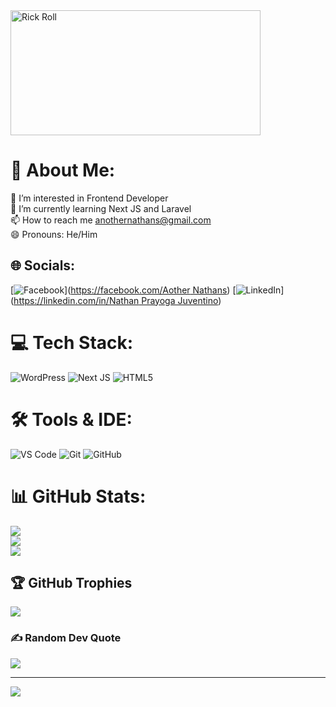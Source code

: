 <img src="https://media.tenor.com/x8v1oNUOmg4AAAAC/rickroll-roll.gif" width="400" height="200" alt="Rick Roll">

# 💫 About Me:
👀 I’m interested in Frontend Developer<br>🌱 I’m currently learning Next JS and Laravel<br>📫 How to reach me anothernathans@gmail.com<br>😄 Pronouns: He/Him


## 🌐 Socials:
[![Facebook](https://img.shields.io/badge/Facebook-%231877F2.svg?logo=Facebook&logoColor=white)]([https://facebook.com/Aother Nathans](https://www.facebook.com/profile.php?id=100094172886408&mibextid=ZbWKwL)) [![LinkedIn](https://img.shields.io/badge/LinkedIn-%230077B5.svg?logo=linkedin&logoColor=white)]([https://linkedin.com/in/Nathan Prayoga Juventino](https://www.linkedin.com/in/nathan-prayoga-juventino-6972812a9?utm_source=share&utm_campaign=share_via&utm_content=profile&utm_medium=android_app)) 

# 💻 Tech Stack:
![WordPress](https://img.shields.io/badge/WordPress-%23117AC9.svg?style=for-the-badge&logo=WordPress&logoColor=white) ![Next JS](https://img.shields.io/badge/Next-black?style=for-the-badge&logo=next.js&logoColor=white) ![HTML5](https://img.shields.io/badge/html5-%23E34F26.svg?style=for-the-badge&logo=html5&logoColor=white)
# 🛠️ Tools & IDE:
![VS Code](https://img.shields.io/badge/Editor-VSCode-blue?style=flat&logo=visual-studio-code&logoColor=white)
![Git](https://img.shields.io/badge/Version%20Control-Git-orange?style=flat&logo=git&logoColor=white)
![GitHub](https://img.shields.io/badge/Platform-GitHub-black?style=flat&logo=github)
# 📊 GitHub Stats:
![](https://github-readme-stats.vercel.app/api?username=Nathscen&theme=react&hide_border=true&include_all_commits=false&count_private=false)<br/>
![](https://github-readme-streak-stats.herokuapp.com/?user=Nathscen&theme=react&hide_border=true)<br/>
![](https://github-readme-stats.vercel.app/api/top-langs/?username=Nathscen&theme=react&hide_border=true&include_all_commits=false&count_private=false&layout=compact)

## 🏆 GitHub Trophies
![](https://github-profile-trophy.vercel.app/?username=Nathscen&theme=react&no-frame=false&no-bg=true&margin-w=4)

### ✍️ Random Dev Quote
![](https://quotes-github-readme.vercel.app/api?type=horizontal&theme=radical)

---
[![](https://visitcount.itsvg.in/api?id=Nathscen&icon=10&color=13)](https://visitcount.itsvg.in)

<!-- Proudly created with GPRM ( https://gprm.itsvg.in ) -->
